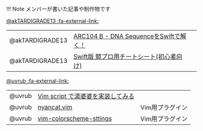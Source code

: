 !!! Note
	メンバーが書いた記事や制作物です  
  
[@akTARDIGRADE13 :fa-external-link:](https://twitter.com/tardigr04432373)

||||
|---|---|---|
|@akTARDIGRADE13|[ARC104 B - DNA SequenceをSwiftで解く！](https://qiita.com/TARDIGRADE/items/37bba2ed25ab12c3b040)||
|@akTARDIGRADE13|[Swift版 競プロ用チートシート(初心者向け)](https://qiita.com/TARDIGRADE/items/71b0a774d7f22418fdf5)||


[@uvrub :fa-external-link:](https://twitter.com/uvrub)

||||
|---|---|---|
|@uvrub|[Vim script で湯婆婆を実装してみる](https://qiita.com/peony/items/52d9d04b004bd9a5e62b)|
|@uvrub|[nyancat.vim](https://github.com/kato-k/nyancat.vim)|Vim用プラグイン|
|@uvrub|[vim-colorscheme-sttings](https://github.com/kato-k/vim-colorscheme-settings)|Vim用プラグイン|
